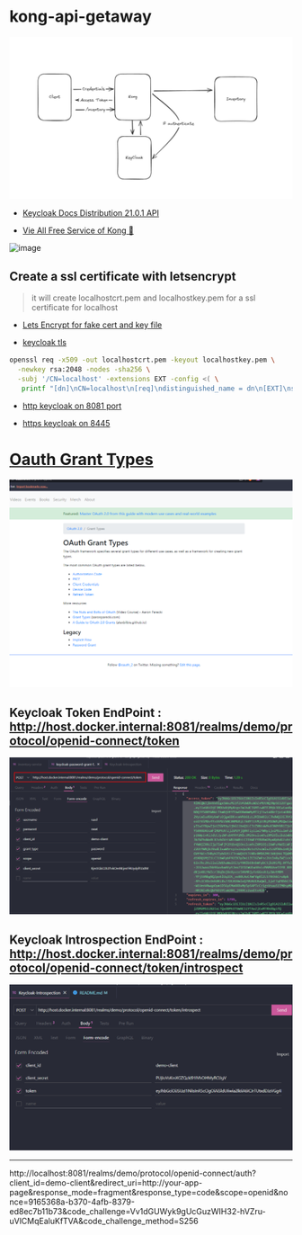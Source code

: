 # kong-api-getaway

![Image](./docs/image/diagram.png)

- [Keycloak Docs Distribution 21.0.1 API](https://www.keycloak.org/docs-api/21.0.1/javadocs/index.html)

- [Vie All Free Service of Kong 🦍](https://docs.konghq.com/hub/?tier=free)

![image](https://github.com/raselinfo/kong-api-geteaway/assets/76788961/dab8a376-21c5-4520-8ccd-45a188097a23)

## Create a ssl certificate with letsencrypt

> it will create localhostcrt.pem and localhostkey.pem for a ssl certificate for localhost

- [Lets Encrypt for fake cert and key file](https://letsencrypt.org/docs/certificates-for-localhost/)

- [keycloak tls](https://www.keycloak.org/server/enabletls)

```bash
openssl req -x509 -out localhostcrt.pem -keyout localhostkey.pem \
  -newkey rsa:2048 -nodes -sha256 \
  -subj '/CN=localhost' -extensions EXT -config <( \
   printf "[dn]\nCN=localhost\n[req]\ndistinguished_name = dn\n[EXT]\nsubjectAltName=DNS:localhost\nkeyUsage=digitalSignature\nextendedKeyUsage=serverAuth")
```
- [http keycloak on 8081 port](http://localhost:8081/)

- [https keycloak on 8445](https://localhost:8445/)



# [Oauth Grant Types](https://oauth.net/2/grant-types/)
![image](./docs/image/image.png)


## Keycloak Token EndPoint : http://host.docker.internal:8081/realms/demo/protocol/openid-connect/token
![Alt text](./docs/image/token-endpoint.png)

## Keycloak Introspection EndPoint : http://host.docker.internal:8081/realms/demo/protocol/openid-connect/token/introspect

![Alt text](./docs/image/introspection.png)



-------------------
http://localhost:8081/realms/demo/protocol/openid-connect/auth?client_id=demo-client&redirect_uri=http://your-app-page&response_mode=fragment&response_type=code&scope=openid&nonce=9165368a-b370-4afb-8379-ed8ec7b11b73&code_challenge=Vv1dGUWyk9gUcGuzWIH32-hVZru-uVlCMqEaluKfTVA&code_challenge_method=S256




